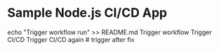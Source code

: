﻿# Sample Node.js CI/CD App
echo "Trigger workflow run" >> README.md
T r i g g e r   w o r k f l o w  
 T r i g g e r   C I / C D  
 T r i g g e r   C I / C D   a g a i n  
 #   t r i g g e r   a f t e r   f i x  
 